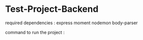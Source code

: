 # Test-Project-Backend

required dependencies :
express
moment
nodemon
body-parser

command to run the project : <nodemon server.js>
